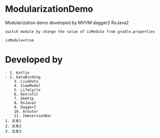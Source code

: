 # ModularizationDemo
Modularization demo developed by MVVM dagger2 RxJava2

```
switch module by change the value of isModule from gradle.properties

isModule=true

```

# Developed by

```
- 1. Kotlin
- 2. DataBinding
    3. LiveData
    4. ViewModel
    5. LifeCycle
    6. Retrofit
    7. OkHttp
    8. RxJava2
    9. Dagger2
    10. Arouter
    11. ImmsersionBar
1. 文本1
2. 文本2
3. 文本3
```
